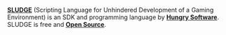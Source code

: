 [**SLUDGE**](https://opensludge.github.io/) (Scripting Language for Unhindered Development of a Gaming Environment) is an SDK and programming language by [**Hungry Software**](http://www.hungrysoftware.com/). SLUDGE is free and [**Open Source**](https://github.com/opensludge/opensludge).
